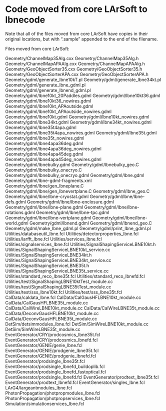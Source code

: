 Code moved from core LArSoft to lbnecode
======================================================================================

Note that all of the files moved from core LArSoft have copies in their original locations, but with “.sample” appended to the end of the filename.

Files moved from core LArSoft:

Geometry/ChannelMap35Alg.cxx
Geometry/ChannelMap35Alg.h
Geometry/ChannelMapAPAAlg.cxx
Geometry/ChannelMapAPAAlg.h
Geometry/GeoObjectSorter35.cxx
Geometry/GeoObjectSorter35.h
Geometry/GeoObjectSorterAPA.cxx
Geometry/GeoObjectSorterAPA.h
Geometry/gdml/generate_lbne10kT.pl
Geometry/gdml/generate_lbne34kt.pl
Geometry/gdml/generate_lbne_gdml.pl
Geometry/gdml/generate_lbnend_gdml.pl
Geometry/gdml/lbne10kt_20Paddles.gdml
Geometry/gdml/lbne10kt36.gdml
Geometry/gdml/lbne10kt36_nowires.gdml
Geometry/gdml/lbne10kt_APAoutside.gdml
Geometry/gdml/lbne10kt_APAoutside_nowires.gdml
Geometry/gdml/lbne10kt.gdml
Geometry/gdml/lbne10kt_nowires.gdml
Geometry/gdml/lbne34kt.gdml
Geometry/gdml/lbne34kt_nowires.gdml
Geometry/gdml/lbne35t4apa.gdml
Geometry/gdml/lbne35t4apa_nowires.gdml
Geometry/gdml/lbne35t.gdml
Geometry/gdml/lbne35t_nowires.gdml
Geometry/gdml/lbne4apa36deg.gdml
Geometry/gdml/lbne4apa36deg_nowires.gdml
Geometry/gdml/lbne4apa45deg.gdml
Geometry/gdml/lbne4apa45deg_nowires.gdml
Geometry/gdml/lbnebulky.gdml
Geometry/gdml/lbnebulky_geo.C
Geometry/gdml/lbnebulky_onecryo.C
Geometry/gdml/lbnebulky_onecryo.gdml
Geometry/gdml/lbne.gdml
Geometry/gdml/lbne-gdml-fragments.xml
Geometry/gdml/lbne/gen_lbneplane.C
Geometry/gdml/lbne/gen_lbnevertplane.C
Geometry/gdml/lbne_geo.C
Geometry/gdml/lbne/lbne-cryostat.gdml
Geometry/gdml/lbne/lbne-defs.gdml
Geometry/gdml/lbne/lbne-enclosure.gdml
Geometry/gdml/lbne/lbne-plane.gdml
Geometry/gdml/lbne/lbne-rotations.gdml
Geometry/gdml/lbne/lbne-tpc.gdml
Geometry/gdml/lbne/lbne-vertplane.gdml
Geometry/gdml/lbne/lbne-world.gdml
Geometry/gdml/lbnend.gdml
Geometry/gdml/lbnend_geo.C
Geometry/gdml/make_lbne_gdml.pl
Geometry/gdml/print_lbne_gdml.pl
Utilities/databaseutil_lbne.fcl
Utilities/detectorproperties_lbne.fcl
Utilities/larfft_lbne.fcl
Utilities/services_lbne.fcl
Utilities/signalservices_lbne.fcl
Utilities/SignalShapingServiceLBNE10kt.h
Utilities/SignalShapingServiceLBNE10kt_service.cc
Utilities/SignalShapingServiceLBNE34kt.h
Utilities/SignalShapingServiceLBNE34kt_service.cc
Utilities/SignalShapingServiceLBNE35t.h
Utilities/SignalShapingServiceLBNE35t_service.cc
Utilities/standard_reco_lbne35t.fcl
Utilities/standard_reco_lbnefd.fcl
Utilities/test/SignalShapingLBNE10ktTest_module.cc
Utilities/test/SignalShapingLBNE35tTest_module.cc
Utilities/test/sss_lbne10kt.fcl
Utilities/test/sss_lbne35t.fcl
CalData/caldata_lbne.fcl
CalData/CalGausHFLBNE10kt_module.cc
CalData/CalGausHFLBNE35t_module.cc
CalData/CalWireLBNE10kt_module.cc
CalData/CalWireLBNE35t_module.cc
CalData/DeconvGausHFLBNE10kt_module.cc
CalData/DeconvGausHFLBNE35t_module.cc
DetSim/detsimmodules_lbne.fcl
DetSim/SimWireLBNE10kt_module.cc
DetSim/SimWireLBNE35t_module.cc
EventGenerator/CRY/prodcosmics_lbne35t.fcl
EventGenerator/CRY/prodcosmics_lbnefd.fcl
EventGenerator/GENIE/genie_lbne.fcl
EventGenerator/GENIE/prodgenie_lbne35t.fcl
EventGenerator/GENIE/prodgenie_lbnefd.fcl
EventGenerator/prodsingle_lbne35t.fcl
EventGenerator/prodsingle_lbnefd_buildoplib.fcl
EventGenerator/prodsingle_lbnefd_fastoptical.fcl
EventGenerator/prodsingle_lbnefd.fcl
EventGenerator/prodtext_lbne35t.fcl
EventGenerator/prodtext_lbnefd.fcl
EventGenerator/singles_lbne.fcl
LArG4/largeantmodules_lbne.fcl
PhotonPropagation/photpropmodules_lbne.fcl
PhotonPropagation/photpropservices_lbne.fcl
Simulation/simulationservices_lbne.fcl
